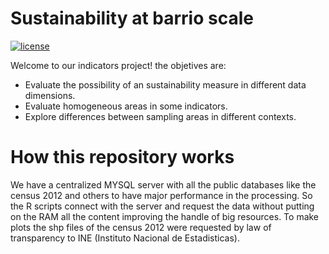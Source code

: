 # Sustainability at barrio scale

[![license](https://img.shields.io/github/license/CEDEUS/barrio-indicators-calculation-scripts.svg)]()

Welcome to our indicators project! the objetives are:

- Evaluate the possibility of an sustainability measure in different data dimensions.
- Evaluate homogeneous areas in some indicators.
- Explore differences between sampling areas in different contexts.

# How this repository works

We have a centralized MYSQL server with all the public databases like the census 2012 and others to have major performance in the processing. So the R scripts connect with the server and request the data without putting on the RAM all the content improving the handle of big resources. To make plots the shp files of the census 2012 were requested by law of transparency to INE (Instituto Nacional de Estadisticas). 
